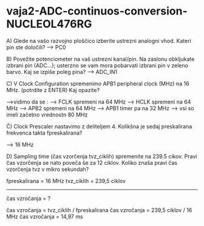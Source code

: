 # vaja2-ADC-continuos-conversion-NUCLEOL476RG
A) Glede na vašo razvojno ploščico izberite ustrezni analogni vhod. Kateri pin ste določili?
--> PC0

B) Povežite potenciometer na vaš ustrezni kanal/pin. Na zaslonu obkljukate izbrani pin (ADC…); usterzno se vam mora pobarvati izbrani pin v zeleno barvo. Kaj se izpiše poleg pina?
--> ADC_IN1

C) V Clock Configuration spremenimo APB1 peripheral clock (MHz) na 16 MHz. (potrdite z ENTER) Kaj opazite?

-->vidimo da se :
          --> FCLK spremeni na 64 MHz
          --> HCLK spremeni na 64 MHz
          --> APB2 spremeni na 64 MHz
          --> APB1 timer pa na 32 MHz
          --> vsi so imeli začetno vrednostn 80 MHz

Č) Clock Prescaler nastavimo z deliteljem 4. Kolikšna je sedaj preskalirana frekvenca takta fpreskalirana? 

--> 16 MHz

D) Sampling time (čas vzorčenja tvz_ciklih) spremenite na 239.5 cikov. Pravi čas vzorčenja se nato poveča še za 12 ciklov. Koliko znaša pravi čas vzorčenja tvz v mikro sekundah?

fpreskalirana = 16 MHz
tvz_ciklih = 239,5 ciklov

----------------------------------

čas vzročanja = ?

čas vzročanja = tvz_ciklih / fpreskalirana
čas vzročanja = 239,5 ciklov / 16 MHz
čas vzročanja = 14,97 ms
